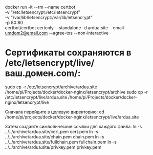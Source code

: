 docker run -it --rm --name certbot \
-v "/etc/letsencrypt:/etc/letsencrypt" \
-v "/var/lib/letsencrypt:/var/lib/letsencrypt" \
-p 80:80 \
certbot/certbot certonly --standalone -d ardua.site --email umdom2@email.com --agree-tos --non-interactive




# Сертификаты сохраняются в /etc/letsencrypt/live/ваш.домен.com/:


sudo cp -r /etc/letsencrypt/archive/ardua.site /home/pi/Projects/docker/docker-nginx/letsencrypt/archive
sudo cp -r /etc/letsencrypt/live/ardua.site /home/pi/Projects/docker/docker-nginx/letsencrypt/live




Сначала перейдите в целевую директорию:
cd /home/pi/projects/docker/docker-nginx/letsencrypt/live/ardua.site

Затем создайте символические ссылки для каждого файла:
ln -s ../../archive/ardua.site/cert.pem cert.pem
ln -s ../../archive/ardua.site/chain.pem chain.pem
ln -s ../../archive/ardua.site/fullchain.pem fullchain.pem
ln -s ../../archive/ardua.site/privkey.pem privkey.pem
